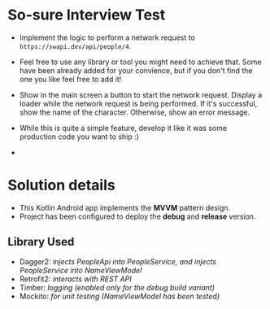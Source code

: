 # So-sure Interview Test

- Implement the logic to perform a network request to `https://swapi.dev/api/people/4`.
- Feel free to use any library or tool you might need to achieve that. Some have been already added for your convience, but if you don't find the one you like feel free to add it!
- Show in the main screen a button to start the network request. Display a loader while the network request is being performed. If it's successful, show the name of the character. Otherwise, show an error message.
- While this is quite a simple feature, develop it like it was some production code you want to ship :) 

-
# Solution details
- This Kotlin Android app implements the **MVVM** pattern design.
- Project has been configured to deploy the **debug** and **release** version.


## Library Used
- Dagger2: *injects PeopleApi into PeopleService, and injects PeopleService into NameViewModel*
- Retrofit2: *interacts with REST API*
- Timber: *logging (enabled only for the debug build variant)*
- Mockito: *for unit testing (NameViewModel has been tested)*


